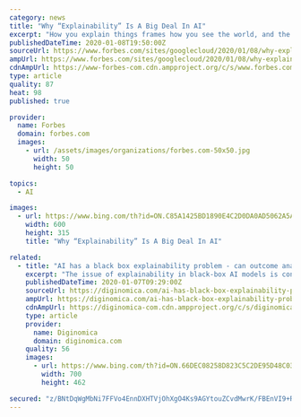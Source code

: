 ```yaml
---
category: news
title: "Why “Explainability” Is A Big Deal In AI"
excerpt: "How you explain things frames how you see the world, and the ability to clearly convey your intentions, goals and methods is the stuff of clear mission statements, great speeches, and effective selling."
publishedDateTime: 2020-01-08T19:50:00Z
sourceUrl: https://www.forbes.com/sites/googlecloud/2020/01/08/why-explainability-is-a-big-deal-in-ai/
ampUrl: https://www.forbes.com/sites/googlecloud/2020/01/08/why-explainability-is-a-big-deal-in-ai/amp/
cdnAmpUrl: https://www-forbes-com.cdn.ampproject.org/c/s/www.forbes.com/sites/googlecloud/2020/01/08/why-explainability-is-a-big-deal-in-ai/amp/
type: article
quality: 87
heat: 98
published: true

provider:
  name: Forbes
  domain: forbes.com
  images:
    - url: /assets/images/organizations/forbes.com-50x50.jpg
      width: 50
      height: 50

topics:
  - AI

images:
  - url: https://www.bing.com/th?id=ON.C85A1425BD1890E4C2D0DA0AD5062A5A
    width: 600
    height: 315
    title: "Why “Explainability” Is A Big Deal In AI"

related:
  - title: "AI has a black box explainability problem - can outcome analysis play a role?"
    excerpt: "The issue of explainability in black-box AI models is concerning, but one approach to dealing with it, as above, and as explained below, by evaluating the outcomes. It’s this last point that leads to an interesting discussion about the ethics of black boxes. Daniel Schreiber, CEO & Co-Founder at Lemonade Inc., an Insurtech startup ..."
    publishedDateTime: 2020-01-07T09:29:00Z
    sourceUrl: https://diginomica.com/ai-has-black-box-explainability-problem-can-outcome-analysis-play-role
    ampUrl: https://diginomica.com/ai-has-black-box-explainability-problem-can-outcome-analysis-play-role?amp
    cdnAmpUrl: https://diginomica-com.cdn.ampproject.org/c/s/diginomica.com/ai-has-black-box-explainability-problem-can-outcome-analysis-play-role?amp
    type: article
    provider:
      name: Diginomica
      domain: diginomica.com
    quality: 56
    images:
      - url: https://www.bing.com/th?id=ON.66DEC08258D823C5C2DE95D48C035925
        width: 700
        height: 462

secured: "z/BNtDqWgMbNi7FFVo4EnnDXHTVjOhXgO4Ks9AGYtouZCvdMwrK/FBEnVI9+RwodDlVLN5YXJCxb3WO9i4larLbxMKg5mI+KYQAbUyrKQipUHiWk785Rm7Og5C6/W7buAwNYOSvZceWUkT1+9HY68DUcHDYIlUhjU/uEdo7wYHRkgrI5YvURPMjwV1A3CCqACTdyHgRjZ0muTOvcJBhfTAdlQs2/SAl/0xSsF8Ytz09T/0W9zpDxHABzMtlbECSe8WPeB7pg8p1hhSPVkdUiyw==;KqtklxwrQl8grVMvtIf28g=="
---
```


